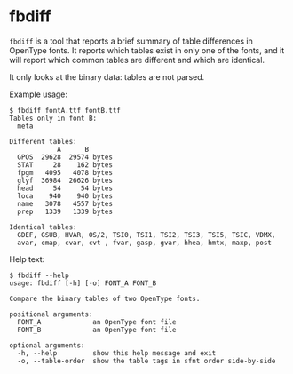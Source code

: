 # fbdiff

`fbdiff` is a tool that reports a brief summary of table differences
in OpenType fonts. It reports which tables exist in only one of the
fonts, and it will report which common tables are different and which
are identical.

It only looks at the binary data: tables are not parsed.

Example usage:

	$ fbdiff fontA.ttf fontB.ttf
    Tables only in font B:
      meta

	Different tables:
	            A      B
	  GPOS  29628  29574 bytes
	  STAT     28    162 bytes
	  fpgm   4095   4078 bytes
	  glyf  36984  26626 bytes
	  head     54     54 bytes
	  loca    940    940 bytes
	  name   3078   4557 bytes
	  prep   1339   1339 bytes

    Identical tables:
      GDEF, GSUB, HVAR, OS/2, TSI0, TSI1, TSI2, TSI3, TSI5, TSIC, VDMX,
      avar, cmap, cvar, cvt , fvar, gasp, gvar, hhea, hmtx, maxp, post

Help text:

	$ fbdiff --help
	usage: fbdiff [-h] [-o] FONT_A FONT_B

	Compare the binary tables of two OpenType fonts.

	positional arguments:
	  FONT_A             an OpenType font file
	  FONT_B             an OpenType font file

	optional arguments:
	  -h, --help         show this help message and exit
	  -o, --table-order  show the table tags in sfnt order side-by-side
